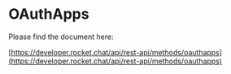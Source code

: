 # OAuthApps

Please find the document here: 

[https://developer.rocket.chat/api/rest-api/methods/oauthapps](https://developer.rocket.chat/api/rest-api/methods/oauthapps)

